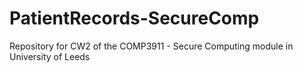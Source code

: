 # PatientRecords-SecureComp
Repository for CW2 of the COMP3911 - Secure Computing module in University of Leeds
